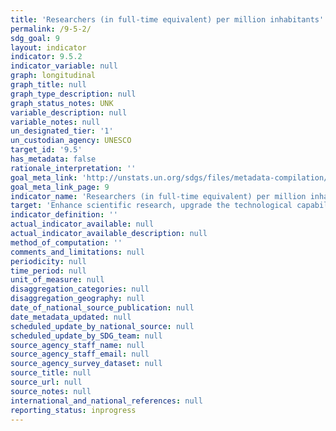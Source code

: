 ```yaml
---
title: 'Researchers (in full-time equivalent) per million inhabitants'
permalink: /9-5-2/
sdg_goal: 9
layout: indicator
indicator: 9.5.2
indicator_variable: null
graph: longitudinal
graph_title: null
graph_type_description: null
graph_status_notes: UNK
variable_description: null
variable_notes: null
un_designated_tier: '1'
un_custodian_agency: UNESCO
target_id: '9.5'
has_metadata: false
rationale_interpretation: ''
goal_meta_link: 'http://unstats.un.org/sdgs/files/metadata-compilation/Metadata-Goal-9.pdf'
goal_meta_link_page: 9
indicator_name: 'Researchers (in full-time equivalent) per million inhabitants'
target: 'Enhance scientific research, upgrade the technological capabilities of industrial sectors in all countries, in particular developing countries, including, by 2030, encouraging innovation and substantially increasing the number of research and development workers per 1 million people and public and private research and development spending.'
indicator_definition: ''
actual_indicator_available: null
actual_indicator_available_description: null
method_of_computation: ''
comments_and_limitations: null
periodicity: null
time_period: null
unit_of_measure: null
disaggregation_categories: null
disaggregation_geography: null
date_of_national_source_publication: null
date_metadata_updated: null
scheduled_update_by_national_source: null
scheduled_update_by_SDG_team: null
source_agency_staff_name: null
source_agency_staff_email: null
source_agency_survey_dataset: null
source_title: null
source_url: null
source_notes: null
international_and_national_references: null
reporting_status: inprogress
---
```

